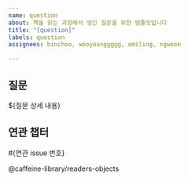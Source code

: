 ```yaml
---
name: question
about: 책을 읽는 과정에서 생긴 질문을 위한 템플릿입니다
title: "[question]"
labels: question
assignees: binchoo, wooyounggggg, emiling, ngwoon

---
```


## 질문

${질문 상세 내용}

## 연관 챕터

#{연관 issue 번호}

@caffeine-library/readers-objects
